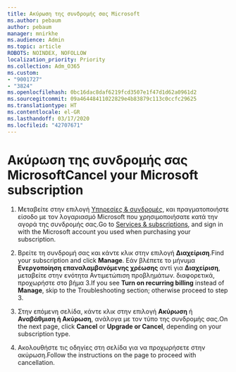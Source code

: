 ```yaml
---
title: Ακύρωση της συνδρομής σας Microsoft
ms.author: pebaum
author: pebaum
manager: mnirkhe
ms.audience: Admin
ms.topic: article
ROBOTS: NOINDEX, NOFOLLOW
localization_priority: Priority
ms.collection: Adm_O365
ms.custom:
- "9001727"
- "3824"
ms.openlocfilehash: 0bc16dac8daf6219fcd3507e1f47d1d62a0961d2
ms.sourcegitcommit: 09a46448411022829e4b83879c113c0ccfc29625
ms.translationtype: HT
ms.contentlocale: el-GR
ms.lasthandoff: 03/17/2020
ms.locfileid: "42707671"
---
```

# <a name="cancel-your-microsoft-subscription"></a><span data-ttu-id="920d6-102">Ακύρωση της συνδρομής σας Microsoft</span><span class="sxs-lookup"><span data-stu-id="920d6-102">Cancel your Microsoft subscription</span></span>

1. <span data-ttu-id="920d6-103">Μεταβείτε στην επιλογή [Υπηρεσίες & συνδρομές](https://account.microsoft.com/services/), και πραγματοποιήστε είσοδο με τον λογαριασμό Microsoft που χρησιμοποιήσατε κατά την αγορά της συνδρομής σας.</span><span class="sxs-lookup"><span data-stu-id="920d6-103">Go to [Services & subscriptions](https://account.microsoft.com/services/), and sign in with the Microsoft account you used when purchasing your subscription.</span></span>

2. <span data-ttu-id="920d6-104">Βρείτε τη συνδρομή σας και κάντε κλικ στην επιλογή **Διαχείριση**.</span><span class="sxs-lookup"><span data-stu-id="920d6-104">Find your subscription and click **Manage**.</span></span> <span data-ttu-id="920d6-105">Εάν βλέπετε το μήνυμα **Ενεργοποίηση επαναλαμβανόμενης χρέωσης** αντί για **Διαχείριση**, μεταβείτε στην ενότητα Αντιμετώπιση προβλημάτων. διαφορετικά, προχωρήστε στο βήμα 3.</span><span class="sxs-lookup"><span data-stu-id="920d6-105">If you see **Turn on recurring billing** instead of **Manage**, skip to the Troubleshooting section;  otherwise proceed to step 3.</span></span>

3. <span data-ttu-id="920d6-106">Στην επόμενη σελίδα, κάντε κλικ στην επιλογή **Ακύρωση** ή **Αναβάθμιση ή Ακύρωση**, ανάλογα με τον τύπο της συνδρομής σας.</span><span class="sxs-lookup"><span data-stu-id="920d6-106">On the next page, click **Cancel** or **Upgrade or Cancel**, depending on your subscription type.</span></span>

4. <span data-ttu-id="920d6-107">Ακολουθήστε τις οδηγίες στη σελίδα για να προχωρήσετε στην ακύρωση.</span><span class="sxs-lookup"><span data-stu-id="920d6-107">Follow the instructions on the page to proceed with cancellation.</span></span>
